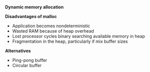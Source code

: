 **Dynamic memory allocation**

**Disadvantages of malloc**
* Application becomes nondeterministic
* Wasted RAM because of heap overhead
* Lost processor cycles binary searching available memory in heap
* Fragmentation in the heap, particularly if mix buffer sizes

**Alternatives**
* Ping-pong buffer
* Circular buffer